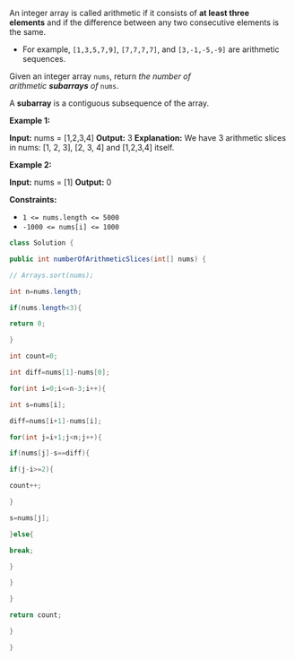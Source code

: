 An integer array is called arithmetic if it consists of **at least three elements** and if the difference between any two consecutive elements is the same.

- For example, `[1,3,5,7,9]`, `[7,7,7,7]`, and `[3,-1,-5,-9]` are arithmetic sequences.

Given an integer array `nums`, return _the number of arithmetic **subarrays** of_ `nums`.

A **subarray** is a contiguous subsequence of the array.

**Example 1:**

**Input:** nums = [1,2,3,4]
**Output:** 3
**Explanation:** We have 3 arithmetic slices in nums: [1, 2, 3], [2, 3, 4] and [1,2,3,4] itself.

**Example 2:**

**Input:** nums = [1]
**Output:** 0

**Constraints:**

- `1 <= nums.length <= 5000`
- `-1000 <= nums[i] <= 1000`


```java
class Solution {

public int numberOfArithmeticSlices(int[] nums) {

// Arrays.sort(nums);

int n=nums.length;

if(nums.length<3){

return 0;

}

int count=0;

int diff=nums[1]-nums[0];

for(int i=0;i<=n-3;i++){

int s=nums[i];

diff=nums[i+1]-nums[i];

for(int j=i+1;j<n;j++){

if(nums[j]-s==diff){

if(j-i>=2){

count++;

}

s=nums[j];

}else{

break;

}

}

}

return count;

}

}
```